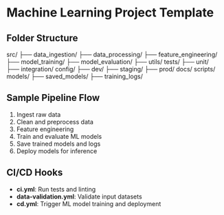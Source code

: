 # Machine Learning Project Template

## Folder Structure
src/
├── data_ingestion/
├── data_processing/
├── feature_engineering/
├── model_training/
├── model_evaluation/
├── utils/
tests/
├── unit/
├── integration/
config/
├── dev/
├── staging/
├── prod/
docs/
scripts/
models/
├── saved_models/
├── training_logs/

## Sample Pipeline Flow
1. Ingest raw data
2. Clean and preprocess data
3. Feature engineering
4. Train and evaluate ML models
5. Save trained models and logs
6. Deploy models for inference

## CI/CD Hooks
- **ci.yml**: Run tests and linting
- **data-validation.yml**: Validate input datasets
- **cd.yml**: Trigger ML model training and deployment
